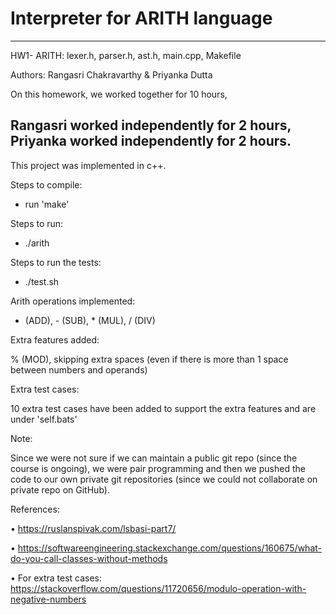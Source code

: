 # Interpreter for ARITH language

-------------------------------------------------------------------
HW1- ARITH: lexer.h, parser.h, ast.h, main.cpp, Makefile

Authors: Rangasri Chakravarthy & Priyanka Dutta

On this homework, we worked together for 10 hours,

Rangasri worked independently for 2 hours,
Priyanka worked independently for 2 hours.
--------------------------------------------------------------------
This project was implemented in c++.

Steps to compile:
- run 'make'

Steps to run:
- ./arith

Steps to run the tests:
- ./test.sh

Arith operations implemented:

+ (ADD), - (SUB), * (MUL), / (DIV)

Extra features added:

% (MOD), skipping extra spaces (even if there is more than 1 space between numbers and operands)

Extra test cases:

10 extra test cases have been added to support the extra features and are under 'self.bats'

Note: 

Since we were not sure if we can maintain a public git repo (since the course is ongoing), 
we were pair programming and then we pushed the code to our own private git repositories
(since we could not collaborate on private repo on GitHub).

References:

•  https://ruslanspivak.com/lsbasi-part7/

•  https://softwareengineering.stackexchange.com/questions/160675/what-do-you-call-classes-without-methods

•  For extra test cases: https://stackoverflow.com/questions/11720656/modulo-operation-with-negative-numbers

